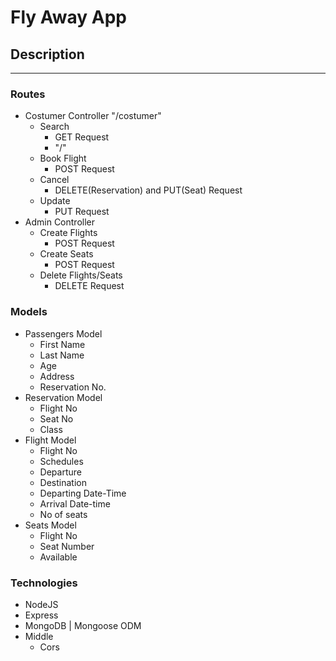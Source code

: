 # Fly Away App

## Description

***
### Routes
- Costumer Controller "/costumer"
    - Search 
        - GET Request
        - "/"
    - Book Flight
        - POST Request
    - Cancel
        - DELETE(Reservation) and PUT(Seat) Request
    - Update
        - PUT Request
- Admin Controller
    - Create Flights
        - POST Request
    - Create Seats
        - POST Request
    - Delete Flights/Seats
        - DELETE Request
### Models
- Passengers Model
    - First Name
    - Last Name
    - Age
    - Address
    - Reservation No.
- Reservation Model
    - Flight No
    - Seat No
    - Class
- Flight Model 
    - Flight No
    - Schedules
    - Departure
    - Destination
    - Departing Date-Time
    - Arrival Date-time
    - No of seats
- Seats Model
    - Flight No
    - Seat Number
    - Available


### Technologies
 - NodeJS
 - Express
 - MongoDB | Mongoose ODM
 - Middle
    - Cors